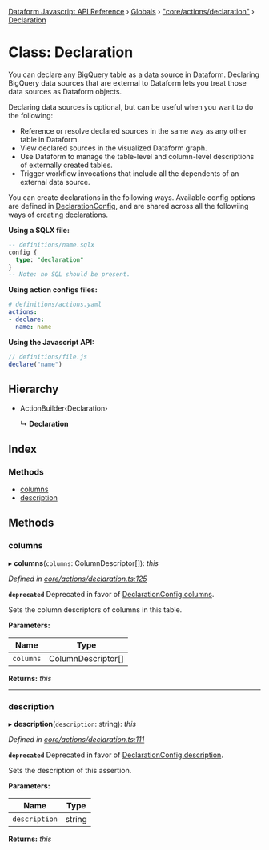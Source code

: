 [Dataform Javascript API Reference](../README.md) › [Globals](../globals.md) › ["core/actions/declaration"](../modules/_core_actions_declaration_.md) › [Declaration](_core_actions_declaration_.declaration.md)

# Class: Declaration

You can declare any BigQuery table as a data source in Dataform. Declaring BigQuery data
sources that are external to Dataform lets you treat those data sources as Dataform objects.

Declaring data sources is optional, but can be useful when you want to do the following:
* Reference or resolve declared sources in the same way as any other table in Dataform.
* View declared sources in the visualized Dataform graph.
* Use Dataform to manage the table-level and column-level descriptions of externally created
  tables.
* Trigger workflow invocations that include all the dependents of an external data source.

You can create declarations in the following ways. Available config options are defined in
[DeclarationConfig](configs#dataform-ActionConfig-DeclarationConfig), and are shared across all
the followiing ways of creating declarations.

**Using a SQLX file:**

```sql
-- definitions/name.sqlx
config {
  type: "declaration"
}
-- Note: no SQL should be present.
```

**Using action configs files:**

```yaml
# definitions/actions.yaml
actions:
- declare:
  name: name
```

**Using the Javascript API:**

```js
// definitions/file.js
declare("name")
```

## Hierarchy

* ActionBuilder‹Declaration›

  ↳ **Declaration**

## Index

### Methods

* [columns](_core_actions_declaration_.declaration.md#columns)
* [description](_core_actions_declaration_.declaration.md#description)

## Methods

###  columns

▸ **columns**(`columns`: ColumnDescriptor[]): *this*

*Defined in [core/actions/declaration.ts:125](https://github.com/dataform-co/dataform/blob/1eef2cde/core/actions/declaration.ts#L125)*

**`deprecated`** Deprecated in favor of
[DeclarationConfig.columns](configs#dataform-ActionConfig-DeclarationConfig).

Sets the column descriptors of columns in this table.

**Parameters:**

Name | Type |
------ | ------ |
`columns` | ColumnDescriptor[] |

**Returns:** *this*

___

###  description

▸ **description**(`description`: string): *this*

*Defined in [core/actions/declaration.ts:111](https://github.com/dataform-co/dataform/blob/1eef2cde/core/actions/declaration.ts#L111)*

**`deprecated`** Deprecated in favor of
[DeclarationConfig.description](configs#dataform-ActionConfig-DeclarationConfig).

Sets the description of this assertion.

**Parameters:**

Name | Type |
------ | ------ |
`description` | string |

**Returns:** *this*
